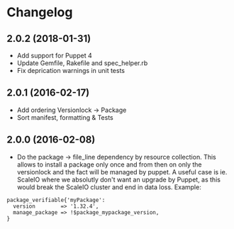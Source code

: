 # Changelog

## 2.0.2 (2018-01-31)
* Add support for Puppet 4
* Update Gemfile, Rakefile and spec_helper.rb
* Fix deprication warnings in unit tests

## 2.0.1 (2016-02-17)
* Add ordering Versionlock -> Package
* Sort manifest, formatting & Tests

## 2.0.0 (2016-02-08)
* Do the package -> file_line dependency by resource collection. This allows to install a package only once and from then on only the versionlock and the fact will be managed by puppet. A useful case is ie. ScaleIO where we absolutly don't want an upgrade by Puppet, as this would break the ScaleIO cluster and end in data loss. Example:

```puppet
package_verifiable{'myPackage':
  version        => '1.32.4',
  manage_package => !$package_mypackage_version,
}
```
